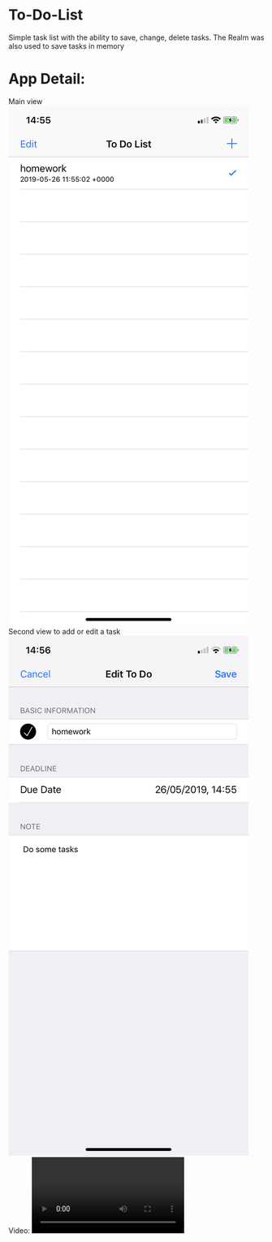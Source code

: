 # To-Do-List
Simple task list with the ability to save, change, delete tasks. The Realm was also used to save tasks in memory

# App Detail:
Main view
![screenshot](https://github.com/Davirepository/To-Do-List/blob/master/promo/IMG_0027.PNG)
Second view to add or edit a task
![screenshot](https://github.com/Davirepository/To-Do-List/blob/master/promo/IMG_0028.PNG)
Video:
![vido](https://github.com/Davirepository/To-Do-List/blob/master/promo/RPReplay_Final1558785316.MP4)
